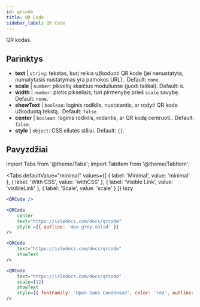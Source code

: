 ```yaml
---
id: qrcode
title: QR Code
sidebar_label: QR Code
---
```


QR kodas.

## Parinktys

* __text__ | `string`: tekstas, kurį reikia užkoduoti QR kode (jei nenustatyta, numatytasis nustatymas yra pamokos URL).. Default: `none`.
* __scale__ | `number`: pikselių skaičius moduliuose (juodi taškai). Default: `8`.
* __width__ | `number`: plotis pikseliais; turi pirmenybę prieš `scale` savybę. Default: `none`.
* __showText__ | `boolean`: loginis rodiklis, nustatantis, ar rodyti QR kode užkoduotą tekstą.. Default: `false`.
* __center__ | `boolean`: loginis rodiklis, rodantis, ar QR kodą centruoti.. Default: `false`.
* __style__ | `object`: CSS eilutės stiliai. Default: `{}`.


## Pavyzdžiai

import Tabs from '@theme/Tabs';
import TabItem from '@theme/TabItem';

<Tabs
    defaultValue="minimal"
    values={[
        { label: 'Minimal', value: 'minimal' },
        { label: 'With CSS', value: 'withCSS' },
        { label: 'Visible Link', value: 'visibleLink' },
        { label: 'Scale', value: 'scale' }
    ]}
    lazy
>

<TabItem value="minimal">

```jsx live
<QRCode />
```

</TabItem>

<TabItem value="withCSS">

```jsx live
<QRCode 
    center 
    text="https://isledocs.com/docs/qrcode" 
    style ={{ outline: '4px grey solid' }}
/>
```

</TabItem>

<TabItem value="visibleLink">

```jsx live
<QRCode 
    text="https://isledocs.com/docs/qrcode"
    showText
/>
```

</TabItem>

<TabItem value="scale">

```jsx live
<QRCode 
    text="https://isledocs.com/docs/qrcode"
    scale={12}
    showText
    style={{ fontFamily: 'Open Sans Condensed', color: 'red', outline: '4px black solid' }}
/>
```

</TabItem>

</Tabs>
